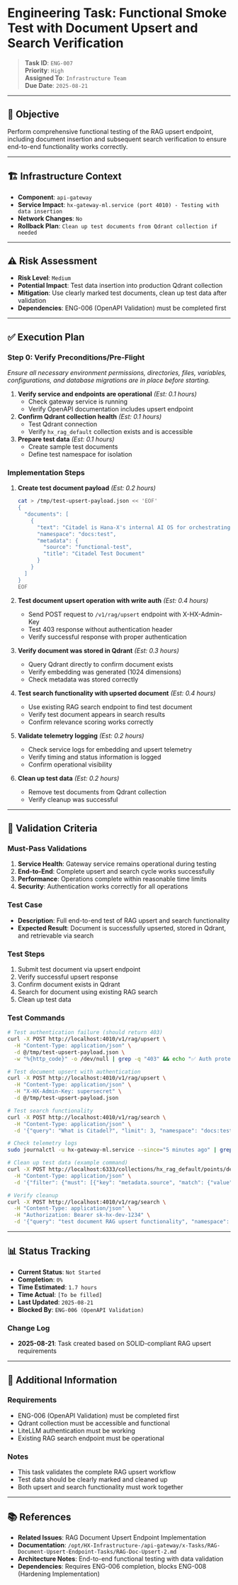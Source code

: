 # Engineering Task: Functional Smoke Test with Document Upsert and Search Verification

> **Task ID**: `ENG-007`  
> **Priority**: `High`  
> **Assigned To**: `Infrastructure Team`  
> **Due Date**: `2025-08-21`

---

## 🎯 Objective

Perform comprehensive functional testing of the RAG upsert endpoint, including document insertion and subsequent search verification to ensure end-to-end functionality works correctly.

---

## 🏗️ Infrastructure Context

- **Component**: `api-gateway`
- **Service Impact**: `hx-gateway-ml.service (port 4010) - Testing with data insertion`
- **Network Changes**: `No`
- **Rollback Plan**: `Clean up test documents from Qdrant collection if needed`

---

## ⚠️ Risk Assessment

- **Risk Level**: `Medium`
- **Potential Impact**: Test data insertion into production Qdrant collection
- **Mitigation**: Use clearly marked test documents, clean up test data after validation
- **Dependencies**: ENG-006 (OpenAPI Validation) must be completed first

---

## ✅ Execution Plan

### Step 0: Verify Preconditions/Pre-Flight

*Ensure all necessary environment permissions, directories, files, variables, configurations, and database migrations are in place before starting.*

1. **Verify service and endpoints are operational** *(Est: 0.1 hours)*
   - Check gateway service is running
   - Verify OpenAPI documentation includes upsert endpoint
2. **Confirm Qdrant collection health** *(Est: 0.1 hours)*
   - Test Qdrant connection
   - Verify `hx_rag_default` collection exists and is accessible
3. **Prepare test data** *(Est: 0.1 hours)*
   - Create sample test documents
   - Define test namespace for isolation

### Implementation Steps

1. **Create test document payload** *(Est: 0.2 hours)*

   ```bash
   cat > /tmp/test-upsert-payload.json << 'EOF'
   {
     "documents": [
       {
         "text": "Citadel is Hana-X's internal AI OS for orchestrating LLM and RAG.",
         "namespace": "docs:test",
         "metadata": {
           "source": "functional-test",
           "title": "Citadel Test Document"
         }
       }
     ]
   }
   EOF
   ```

2. **Test document upsert operation with write auth** *(Est: 0.4 hours)*
   - Send POST request to `/v1/rag/upsert` endpoint with X-HX-Admin-Key
   - Test 403 response without authentication header
   - Verify successful response with proper authentication

3. **Verify document was stored in Qdrant** *(Est: 0.3 hours)*
   - Query Qdrant directly to confirm document exists
   - Verify embedding was generated (1024 dimensions)
   - Check metadata was stored correctly

4. **Test search functionality with upserted document** *(Est: 0.4 hours)*
   - Use existing RAG search endpoint to find test document
   - Verify test document appears in search results
   - Confirm relevance scoring works correctly

5. **Validate telemetry logging** *(Est: 0.2 hours)*
   - Check service logs for embedding and upsert telemetry
   - Verify timing and status information is logged
   - Confirm operational visibility

6. **Clean up test data** *(Est: 0.2 hours)*
   - Remove test documents from Qdrant collection
   - Verify cleanup was successful

---

## 🧪 Validation Criteria

### Must-Pass Validations

1. **Service Health**: Gateway service remains operational during testing
2. **End-to-End**: Complete upsert and search cycle works successfully  
3. **Performance**: Operations complete within reasonable time limits
4. **Security**: Authentication works correctly for all operations

### Test Case

- **Description**: Full end-to-end test of RAG upsert and search functionality
- **Expected Result**: Document is successfully upserted, stored in Qdrant, and retrievable via search

### Test Steps

1. Submit test document via upsert endpoint
2. Verify successful upsert response
3. Confirm document exists in Qdrant
4. Search for document using existing RAG search
5. Clean up test data

### Test Commands

```bash
# Test authentication failure (should return 403)
curl -X POST http://localhost:4010/v1/rag/upsert \
  -H "Content-Type: application/json" \
  -d @/tmp/test-upsert-payload.json \
  -w "%{http_code}" -o /dev/null | grep -q "403" && echo "✅ Auth protection working"

# Test document upsert with authentication
curl -X POST http://localhost:4010/v1/rag/upsert \
  -H "Content-Type: application/json" \
  -H "X-HX-Admin-Key: supersecret" \
  -d @/tmp/test-upsert-payload.json

# Test search functionality
curl -X POST http://localhost:4010/v1/rag/search \
  -H "Content-Type: application/json" \
  -d '{"query": "What is Citadel?", "limit": 3, "namespace": "docs:test"}' | jq .

# Check telemetry logs
sudo journalctl -u hx-gateway-ml.service --since="5 minutes ago" | grep -E "(qdrant_upsert|embed_texts)" && echo "✅ Telemetry logging working"

# Clean up test data (example command)
curl -X POST http://localhost:6333/collections/hx_rag_default/points/delete \
  -H "Content-Type: application/json" \
  -d '{"filter": {"must": [{"key": "metadata.source", "match": {"value": "functional-test"}}]}}'

# Verify cleanup
curl -X POST http://localhost:4010/v1/rag/search \
  -H "Content-Type: application/json" \
  -H "Authorization: Bearer sk-hx-dev-1234" \
  -d '{"query": "test document RAG upsert functionality", "namespace": "test-rag-upsert", "limit": 5}'
```

---

## 📊 Status Tracking

- **Current Status**: `Not Started`
- **Completion**: `0%`
- **Time Estimated**: `1.7 hours`
- **Time Actual**: `[To be filled]`
- **Last Updated**: `2025-08-21`
- **Blocked By**: `ENG-006 (OpenAPI Validation)`

### Change Log

- **2025-08-21**: Task created based on SOLID-compliant RAG upsert requirements

---

## 📎 Additional Information

### Requirements

- ENG-006 (OpenAPI Validation) must be completed first
- Qdrant collection must be accessible and functional
- LiteLLM authentication must be working
- Existing RAG search endpoint must be operational

### Notes

- This task validates the complete RAG upsert workflow
- Test data should be clearly marked and cleaned up
- Both upsert and search functionality must work together

---

## 📚 References

- **Related Issues**: RAG Document Upsert Endpoint Implementation
- **Documentation**: `/opt/HX-Infrastructure-/api-gateway/x-Tasks/RAG-Document-Upsert-Endpoint-Tasks/RAG-Doc-Upsert-2.md`
- **Architecture Notes**: End-to-end functional testing with data validation
- **Dependencies**: Requires ENG-006 completion, blocks ENG-008 (Hardening Implementation)
